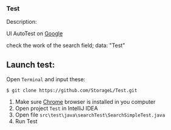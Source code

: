 ### Test

Description:

UI AutoTest on [Google](http://www.google.com.ua)
 
check the work of the search field; data: "Test"
## Launch test:
Open `Terminal` and input these:

```ssh
$ git clone https://github.com/StorageL/Test.git
```
1. Make sure [Chrome](https://www.google.com/chrome/) browser is installed in you computer
2. Open project `Test` in IntelliJ IDEA
3. Open file `src\test\java\searchTest\SearchSimpleTest.java`
4. Run Test
